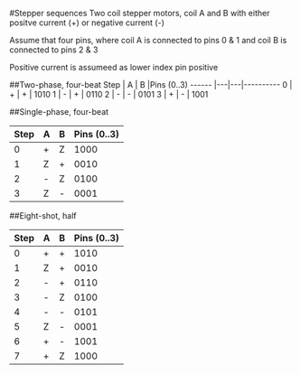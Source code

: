 #Stepper sequences
Two coil stepper motors, coil A and B with either positve current (+) or negative current (-)

Assume that four pins, where coil A is connected to pins 0 & 1 and coil B is connected to pins 2 & 3

Positive current is assumeed as lower index pin positive

##Two-phase, four-beat
Step	| A	 | B |Pins (0..3)
------	|---|---|----------
0		| + | + |	1010
1		| - | + | 0110
2		| - | - | 0101
3		| + | - | 1001
 
##Single-phase, four-beat 

Step	| A	 | B |Pins (0..3)
------	|---|---|-----------
0		| + | Z |	1000
1		| Z | + | 0010
2		| - | Z | 0100
3		| Z | - | 0001


##Eight-shot, half

Step	| A	 | B |Pins (0..3)
------	|---|---|-----------
0		| + | + |	1010
1		| Z | + | 0010
2		| - | + | 0110
3		| - | Z | 0100
4		| - | - |	0101
5		| Z | - | 0001
6		| + | - | 1001
7		| + | Z | 1000
